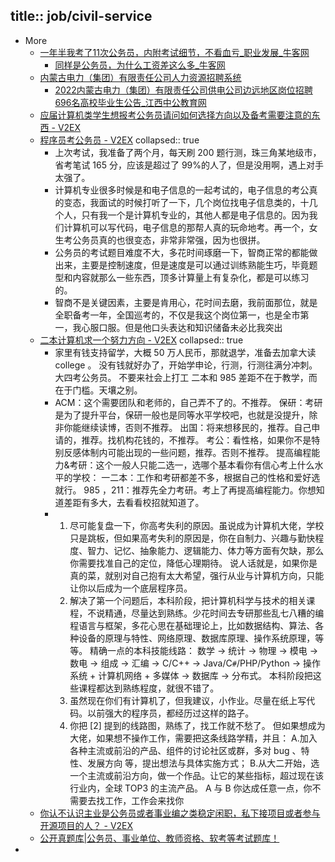 title:: job/civil-service
-
- More
  - [一年半我考了11次公务员，内附考试细节，不看血亏_职业发展_牛客网](https://www.nowcoder.com/discuss/962449)
    - [同样是公务员，为什么工资差这么多_牛客网](https://www.nowcoder.com/feed/main/detail/f00c21b9d18c4bcd9832cac4a13d3292)
  - [内蒙古电力（集团）有限责任公司人力资源招聘系统](https://zhaopin.impc.com.cn/#/notice/noticeList)
    - [2022内蒙古电力（集团）有限责任公司供电公司边远地区岗位招聘696名高校毕业生公告_江西中公教育网](http://jx.offcn.com/html/2022/04/221893.html)
  - [应届计算机类学生想报考公务员请问如何选择方向以及备考需要注意的东西 - V2EX](https://www.v2ex.com/t/710343)
  - [程序员考公务员 - V2EX](https://v2ex.com/t/625515)
    collapsed:: true
    - 上次考试，我准备了两个月，每天刷 200 题行测，珠三角某地级市，省考笔试 165 分，应该是超过了 99%的人了，但是没用啊，遇上对手太强了。
    - 计算机专业很多时候是和电子信息的一起考试的，电子信息的考公真的变态，我面试的时候打听了一下，几个岗位找电子信息类的，十几个人，只有我一个是计算机专业的，其他人都是电子信息的。因为我们计算机可以写代码，电子信息的那帮人真的玩命地考。再一个，女生考公务员真的也很变态，非常非常强，因为也很拼。
    - 公务员的考试题目难度不大，多花时间琢磨一下，智商正常的都能做出来，主要是控制速度，但是速度是可以通过训练熟能生巧，毕竟题型和内容就那么一些东西，顶多计算量上有复杂化，都是可以练习的。
    - 智商不是关键因素，主要是肯用心，花时间去磨，我前面那位，就是全职备考一年，全国巡考的，不仅是我这个岗位第一，也是全市第一，我心服口服。但是他口头表达和知识储备未必比我突出
  - [二本计算机求一个努力方向 - V2EX](https://hk.v2ex.com/t/870369)
    collapsed:: true
    - 家里有钱支持留学，大概 50 万人民币，那就退学，准备去加拿大读 college 。
      没有钱就好办了，开始学申论，行测，行测往满分冲刺。大四考公务员。
      不要来社会上打工
      二本和 985 差距不在于教学，而在于门槛。天壤之别。
    - ACM：这个需要团队和老师的，自己弄不了的。不推荐。
      保研：考研是为了提升平台，保研一般也是同等水平学校吧，也就是没提升，除非你能继续读博，否则不推荐。
      出国：将来想移民的，推荐。自己申请的，推荐。找机构花钱的，不推荐。
      考公：看性格，如果你不是特别反感体制内可能出现的一些问题，推荐。否则不推荐。
      提高编程能力&考研：这个一般人只能二选一，选哪个基本看你有信心考上什么水平的学校：
      一二本：工作和考研都差不多，根据自己的性格和爱好选就行。
      985 ，211：推荐先全力考研。考上了再提高编程能力。你想知道差距有多大，去看看校招就知道了。
    - 1. 尽可能复盘一下，你高考失利的原因。虽说成为计算机大佬，学校只是跳板，但如果高考失利的原因是，你在自制力、兴趣与勤快程度、智力、记忆、抽象能力、逻辑能力、体力等方面有欠缺，那么你需要找准自己的定位，降低心理期待。
      说人话就是，如果你是真的菜，就别对自己抱有太大希望，强行从业与计算机方向，只能让你以后成为一个底层程序员。
      2. 解决了第一个问题后，本科阶段，把计算机科学与技术的相关课程，不说精通，尽量达到熟练。少花时间去专研那些乱七八糟的编程语言与框架，多花心思在基础理论上，比如数据结构、算法、各种设备的原理与特性、网络原理、数据库原理、操作系统原理，等等。
      精确一点的本科技能线路：
      数学 -> 统计 -> 物理 -> 模电 -> 数电 -> 组成 -> 汇编 -> C/C++ -> Java/C`#`/PHP/Python -> 操作系统 + 计算机网络 + 多媒体 -> 数据库 -> 分布式。
      本科阶段把这些课程都达到熟练程度，就很不错了。
      3. 虽然现在你们有计算机了，但我建议，小作业。尽量在纸上写代码。以前强大的程序员，都经历过这样的路子。
      4. 你把 [2] 提到的线路图，熟练了，找工作就不愁了。
      但如果想成为大佬，如果想不操作工作，需要把这条线路学精，并且：
      A.加入各种主流或前沿的产品、组件的讨论社区或群，多对 bug 、特性、发展方向 等，提出想法与具体实施方式；
      B.从大二开始，选一个主流或前沿方向，做一个作品。让它的某些指标，超过现在该行业内，全球 TOP3 的主流产品。
      A 与 B 你达成任意一点，你不需要去找工作，工作会来找你
  - [你认不认识主业是公务员或者事业编之类稳定闲职，私下接项目或者参与开源项目的人？ - V2EX](https://www.v2ex.com/t/558228)
  - [公开真题库|公务员、事业单位、教师资格、软考等考试题库！](https://www.gkzenti.cn/)
-